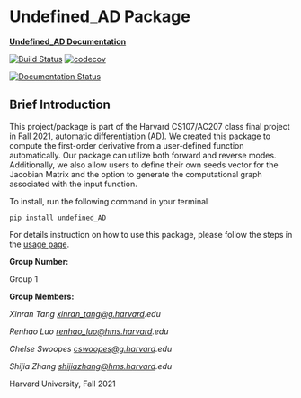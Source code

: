 # Undefined_AD Package

[**Undefined_AD Documentation**](https://cs107-undefined.readthedocs.io/en/latest/)

[![Build Status](https://app.travis-ci.com/cs107-undefined/cs107-FinalProject.svg?branch=final_milestone)](https://app.travis-ci.com/cs107-undefined/cs107-FinalProject)     [![codecov](https://codecov.io/gh/cs107-undefined/cs107-FinalProject/branch/final_milestone/graph/badge.svg?token=MWEZONI94C)](https://codecov.io/gh/cs107-undefined/cs107-FinalProject)

[![Documentation Status](https://readthedocs.org/projects/cs107-undefined/badge/?version=latest)](https://cs107-undefined.readthedocs.io/en/latest/?badge=latest)


## Brief Introduction

This project/package is part of the Harvard CS107/AC207 class final project in Fall 2021, automatic differentiation (AD). We created this package to compute the first-order derivative from a user-defined function automatically. Our package can utilize both forward and reverse modes. Additionally, we also allow users to define their own seeds vector for the Jacobian Matrix and the option to generate the computational graph associated with the input function.

To install, run the following command in your terminal

`pip install undefined_AD`

For details instruction on how to use this package, please follow the steps in the [usage page](https://cs107-undefined.readthedocs.io/en/latest/usage.html).

**Group Number:**

Group 1

**Group Members:**

_Xinran Tang xinran_tang@g.harvard.edu_

_Renhao Luo renhao_luo@hms.harvard.edu_

_Chelse Swoopes cswoopes@g.harvard.edu_

_Shijia Zhang shijiazhang@hms.harvard.edu_

Harvard University, Fall 2021